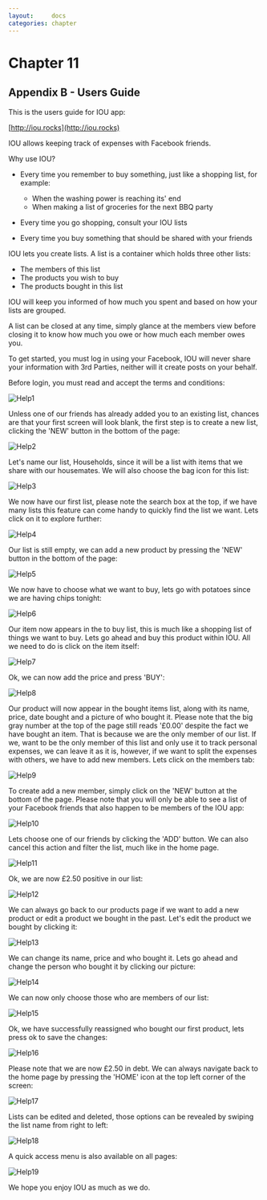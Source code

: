 ```yaml
---
layout:     docs
categories: chapter
---
```


# Chapter 11

## Appendix B - Users Guide

This is the users guide for IOU app:

[http://iou.rocks](http://iou.rocks)

IOU allows keeping track of expenses with Facebook friends.

Why use IOU?

- Every time you remember to buy something, just like a shopping list, for example:
  - When the washing power is reaching its' end
  - When making a list of groceries for the next BBQ party

- Every time you go shopping, consult your IOU lists

- Every time you buy something that should be shared with your friends

IOU lets you create lists. A list is a container which holds three other lists:

- The members of this list
- The products you wish to buy
- The products bought in this list

IOU will keep you informed of how much you spent and based on how your lists are grouped.

A list can be closed at any time, simply glance at the members view before closing it to know how much you owe or how much each member owes you.

To get started, you must log in using your Facebook, IOU will never share your information with 3rd Parties, neither will it create posts on your behalf.

Before login, you must read and accept the terms and conditions:

![Help1](../img/screen_1.png)

Unless one of our friends has already added you to an existing list, chances are that your first screen will look blank, the first step is to create a new list, clicking the 'NEW' button in the bottom of the page:

![Help2](../img/screen_2.png)

Let's name our list, Households, since it will be a list with items that we share with our housemates. We will also choose the bag icon for this list:

![Help3](../img/screen_3.png)

We now have our first list, please note the search box at the top, if we have many lists this feature can come handy to quickly find the list we want. Lets click on it to explore further:

![Help4](../img/screen_4.png)

Our list is still empty, we can add a new product by pressing the 'NEW' button in the bottom of the page:

![Help5](../img/screen_5.png)

We now have to choose what we want to buy, lets go with potatoes since we are having chips tonight:

![Help6](../img/screen_6.png)

Our item now appears in the to buy list, this is much like a shopping list of things we want to buy. Lets go ahead and buy this product within IOU. All we need to do is click on the item itself:

![Help7](../img/screen_7.png)

Ok, we can now add the price and press 'BUY':

![Help8](../img/screen_8.png)

Our product will now appear in the bought items list, along with its name, price, date bought and a picture of who bought it. Please note that the big gray number at the top of the page still reads '£0.00' despite the fact we have bought an item. That is because we are the only member of our list. If we, want to be the only member of this list and only use it to track personal expenses, we can leave it as it is, however, if we want to split the expenses with others, we have to add new members. Lets click on the members tab:

![Help9](../img/screen_9.png)

To create add a new member, simply click on the 'NEW' button at the bottom of the page. Please note that you will only be able to see a list of your Facebook friends that also happen to be members of the IOU app:

![Help10](../img/screen_10.png)

Lets choose one of our friends by clicking the 'ADD' button. We can also cancel this action and filter the list, much like in the home page.

![Help11](../img/screen_11.png)

Ok, we are now £2.50 positive in our list:

![Help12](../img/screen_12.png)

We can always go back to our products page if we want to add a new product or edit a product we bought in the past. Let's edit the product we bought by clicking it:

![Help13](../img/screen_13.png)

We can change its name, price and who bought it. Lets go ahead and change the person who bought it by clicking our picture:

![Help14](../img/screen_14.png)

We can now only choose those who are members of our list:

![Help15](../img/screen_15.png)

Ok, we have successfully reassigned who bought our first product, lets press ok to save the changes:

![Help16](../img/screen_16.png)

Please note that we are now £2.50 in debt. We can always navigate back to the home page by pressing the 'HOME' icon at the top left corner of the screen:

![Help17](../img/screen_17.png)

Lists can be edited and deleted, those options can be revealed by swiping the list name from right to left:

![Help18](../img/screen_18.png)

A quick access menu is also available on all pages:

![Help19](../img/screen_19.png)

We hope you enjoy IOU as much as we do.
